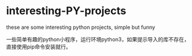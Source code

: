# interesting-PY-projects
these are some interesting python projects, simple but funny

一些简单有趣的python小程序，运行环境python3，如果提示导入的库不存在，直接使用pip命令安装就行。
